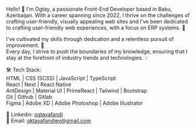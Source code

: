 Hello! 👋 I'm Ogtay, a passionate Front-End Developer based in Baku, Azerbaijan. With a career spanning since 2022, I thrive on the challenges of crafting user-friendly, visually appealing web sites and I've been dedicated to crafting user-friendly web experiences, with a focus on ERP systems. 🚀

I've cultivated my skills through dedication and a relentless pursuit of improvement. 🎯
<br/>
Every day, I strive to push the boundaries of my knowledge, ensuring that I stay at the forefront of industry trends and technologies. 💡
<br/>

🛠️ Tech Stack:
<br/>
HTML | CSS (SCSS) | JavaScript | TypeScript
<br/>
React | Next | React Native
<br/>
AntDesign | Material UI | PrimeReact | Tailwind | Bootstrap
<br/>
Git | Github | Gitlab
<br/>
Figma | Adobe XD | Adobe Photoshop | Adobe Illustrator

💬 Linkedin: <a href="https://www.linkedin.com/in/ogtayafandi/">ogtayafandi</a>
<br/>
📩 Email: <a href="mailto:oktayafandiev@gmail.com">oktayafandiev@gmail.com</a>
